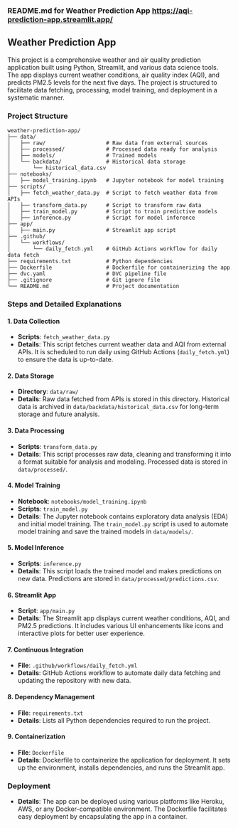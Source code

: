 ### README.md for Weather Prediction App     https://aqi-prediction-app.streamlit.app/

## Weather Prediction App

This project is a comprehensive weather and air quality prediction application built using Python, Streamlit, and various data science tools. The app displays current weather conditions, air quality index (AQI), and predicts PM2.5 levels for the next five days. The project is structured to facilitate data fetching, processing, model training, and deployment in a systematic manner.

### Project Structure

```
weather-prediction-app/
├── data/
│   ├── raw/                   # Raw data from external sources
│   ├── processed/             # Processed data ready for analysis
│   ├── models/                # Trained models
│   └── backdata/              # Historical data storage
│       └── historical_data.csv
├── notebooks/
│   ├── model_training.ipynb   # Jupyter notebook for model training
├── scripts/
│   ├── fetch_weather_data.py  # Script to fetch weather data from APIs
│   ├── transform_data.py      # Script to transform raw data
│   ├── train_model.py         # Script to train predictive models
│   ├── inference.py           # Script for model inference
├── app/
│   ├── main.py                # Streamlit app script
├── .github/
│   └── workflows/
│       └── daily_fetch.yml    # GitHub Actions workflow for daily data fetch
├── requirements.txt           # Python dependencies
├── Dockerfile                 # Dockerfile for containerizing the app
├── dvc.yaml                   # DVC pipeline file
├── .gitignore                 # Git ignore file
└── README.md                  # Project documentation
```

### Steps and Detailed Explanations

#### 1. Data Collection
- **Scripts**: `fetch_weather_data.py`
- **Details**: This script fetches current weather data and AQI from external APIs. It is scheduled to run daily using GitHub Actions (`daily_fetch.yml`) to ensure the data is up-to-date.

#### 2. Data Storage
- **Directory**: `data/raw/`
- **Details**: Raw data fetched from APIs is stored in this directory. Historical data is archived in `data/backdata/historical_data.csv` for long-term storage and future analysis.

#### 3. Data Processing
- **Scripts**: `transform_data.py`
- **Details**: This script processes raw data, cleaning and transforming it into a format suitable for analysis and modeling. Processed data is stored in `data/processed/`.

#### 4. Model Training
- **Notebook**: `notebooks/model_training.ipynb`
- **Scripts**: `train_model.py`
- **Details**: The Jupyter notebook contains exploratory data analysis (EDA) and initial model training. The `train_model.py` script is used to automate model training and save the trained models in `data/models/`.

#### 5. Model Inference
- **Scripts**: `inference.py`
- **Details**: This script loads the trained model and makes predictions on new data. Predictions are stored in `data/processed/predictions.csv`.

#### 6. Streamlit App
- **Script**: `app/main.py`
- **Details**: The Streamlit app displays current weather conditions, AQI, and PM2.5 predictions. It includes various UI enhancements like icons and interactive plots for better user experience.

#### 7. Continuous Integration
- **File**: `.github/workflows/daily_fetch.yml`
- **Details**: GitHub Actions workflow to automate daily data fetching and updating the repository with new data.

#### 8. Dependency Management
- **File**: `requirements.txt`
- **Details**: Lists all Python dependencies required to run the project.

#### 9. Containerization
- **File**: `Dockerfile`
- **Details**: Dockerfile to containerize the application for deployment. It sets up the environment, installs dependencies, and runs the Streamlit app.

### Deployment
- **Details**: The app can be deployed using various platforms like Heroku, AWS, or any Docker-compatible environment. The Dockerfile facilitates easy deployment by encapsulating the app in a container.

